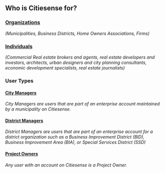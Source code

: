 ## Who is Citiesense for?

### [Organizations](http://www.citiesense.com/docs/pages/5-Organizations.md)
_(Municipalities, Business Districts, Home Owners Associations, Firms)_

### [Individuals](http://www.citiesense.com/docs/pages/6-Individuals.md) 
_(Commercial Real estate brokers and agents, real estate developers and investors, architects, urban designers and city planning consultants, economic development specialists, real estate journalists)_


### __User Types__

#### [City Managers](http://www.citiesense.com/docs/pages/7-City%20Managers.md)
_City Managers are users that are part of an enterprise account maintained by a municipality on Citiesense._



#### [District Managers](http://www.citiesense.com/docs/pages/8-District%20Manager.md)
_District Managers are users that are part of an enterprise account for a district organization such as a Business Improvement District (BID), Business Improvement Area (BIA), or Special Services District (SSD)_



#### [Project Owners](http://www.citiesense.com/docs/pages/9-Project%20Owners.md)
_Any user with an account on Citiesense is a Project Owner._

